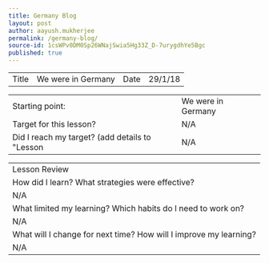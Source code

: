 ```yaml
---
title: Germany Blog
layout: post
author: aayush.mukherjee
permalink: /germany-blog/
source-id: 1csWPv0DM0Sp26WNajSwia5Hg33Z_D-7urygdhYe5Bgc
published: true
---
```

<table>
  <tr>
    <td>Title</td>
    <td>We were in Germany</td>
    <td>Date</td>
    <td>29/1/18</td>
  </tr>
</table>


<table>
  <tr>
    <td>Starting point:</td>
    <td>We were in Germany</td>
  </tr>
  <tr>
    <td>Target for this lesson?</td>
    <td>N/A</td>
  </tr>
  <tr>
    <td>Did I reach my target? 
(add details to "Lesson </td>
    <td>N/A</td>
  </tr>
</table>


<table>
  <tr>
    <td>Lesson Review</td>
  </tr>
  <tr>
    <td>How did I learn? What strategies were effective?</td>
  </tr>
  <tr>
    <td>N/A </td>
  </tr>
  <tr>
    <td>What limited my learning? Which habits do I need to work on?</td>
  </tr>
  <tr>
    <td>N/A</td>
  </tr>
  <tr>
    <td>What will I change for next time? How will I improve my learning?</td>
  </tr>
  <tr>
    <td>N/A</td>
  </tr>
</table>


